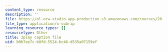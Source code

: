 ```yaml
---
content_type: resource
description: ''
file: https://ol-ocw-studio-app-production.s3.amazonaws.com/courses/20-219-becoming-the-next-bill-nye-writing-and-hosting-the-educational-show-january-iap-2015/b0b7ee7cb8fd5524bc46d535a07159ef_ViSVJJoo7nE.vtt
file_type: application/x-subrip
learning_resource_types: []
resourcetype: Other
title: 3play caption file
uid: b0b7ee7c-b8fd-5524-bc46-d535a07159ef
---
```

